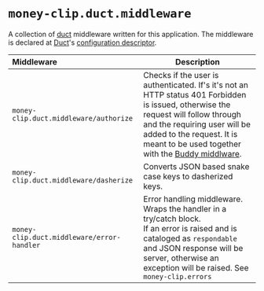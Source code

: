 # `money-clip.duct.middleware`

A collection of [duct](https://github.com/duct-framework) middleware written for this application. The middleware is declared at [Duct](https://github.com/duct-framework/duct)'s [configuration descriptor](/resources/money_clip/config.edn).



| Middleware                                 | Description                                                  |
| :----------------------------------------- | ------------------------------------------------------------ |
| `money-clip.duct.middleware/authorize`     | Checks if the user is authenticated. If's it's not an HTTP status 401 Forbidden is issued, otherwise the request will follow through and the requiring user will be added to the request. It is meant to be used together with the [Buddy middlware](https://github.com/duct-framework/middleware.buddy). |
| `money-clip.duct.middleware/dasherize`     | Converts JSON based snake case keys to dasherized keys.      |
| `money-clip.duct.middleware/error-handler` | Error handling middleware. Wraps the handler in a try/catch block. <br />If an error is raised and is cataloged as `respondable` and JSON response will be server, otherwise an exception will be raised. See `money-clip.errors` |